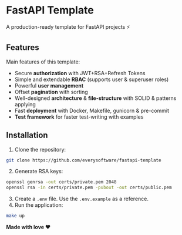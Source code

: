 # FastAPI Template

A production-ready template for FastAPI projects ⚡

## Features

Main features of this template:

- Secure **authorization** with JWT+RSA+Refresh Tokens
- Simple and extendable **RBAC** (supports user & superuser roles)
- Powerful **user management**
- Offset **pagination** with sorting
- Well-designed **architecture** & **file-structure** with SOLID & patterns applying
- Fast **deployment** with Docker, Makefile, gunicorn & pre-commit
- **Test framework** for faster test-writing with examples

## Installation

1. Clone the repository:

```bash
git clone https://github.com/everysoftware/fastapi-template
```

2. Generate RSA keys:

```bash
openssl genrsa -out certs/private.pem 2048
openssl rsa -in certs/private.pem -pubout -out certs/public.pem
```

3. Create a `.env` file. Use the `.env.example` as a reference.
4. Run the application:

```bash
make up
```

**Made with love ❤️**
